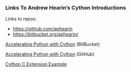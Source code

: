 ### Links To Andrew Hearin’s Cython Introductions

Links to repos:

* <https://github.com/aphearin>
* <https://bitbucket.org/aphearin/>



[Accelerating Python with Cython](https://bitbucket.org/aphearin/accelerating_python) (BitBucket)

[Accelerating Python with Cython](https://github.com/aphearin/accelerating_python) (GitHub)

[Cython C Extension Example](https://github.com/aphearin/cython_c_extension_example)

